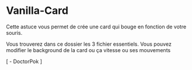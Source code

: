 # Vanilla-Card

Cette astuce vous permet de crée une card qui bouge en fonction de votre souris.

Vous trouverez dans ce dossier les 3 fichier essentiels. Vous pouvez modifier le background de la card ou ça vitesse ou ses mouvements

[ - DoctorPok ]
